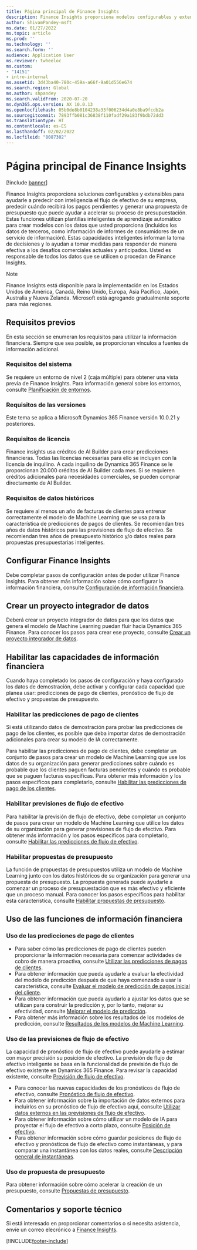 ```yaml
---
title: Página principal de Finance Insights
description: Finance Insights proporciona modelos configurables y extensibles para ayudarle a predecir con precisión e inteligencia el flujo de efectivo de su empresa, predecir cuándo recibirá los pagos pendientes y generar una propuesta de presupuesto que puede acelerar su proceso de presupuestación. Todas estas características se basan en modelos de Machine Learning inteligentes.
author: ShivamPandey-msft
ms.date: 01/27/2022
ms.topic: article
ms.prod: ''
ms.technology: ''
ms.search.form: ''
audience: Application User
ms.reviewer: twheeloc
ms.custom:
- "14151"
- intro-internal
ms.assetid: 3d43ba40-780c-459a-a66f-9a01d556e674
ms.search.region: Global
ms.author: shpandey
ms.search.validFrom: 2020-07-20
ms.dyn365.ops.version: AX 10.0.13
ms.openlocfilehash: 05b0de8b0104238a33f006234d4a0e8ba9fcdb2a
ms.sourcegitcommit: 7893ffb081c36838f110fadf29a183f9bdb72dd3
ms.translationtype: HT
ms.contentlocale: es-ES
ms.lasthandoff: 02/02/2022
ms.locfileid: "8087302"
---
```

# <a name="finance-insights-home-page"></a>Página principal de Finance Insights

[!include [banner](../includes/banner.md)]

Finance Insights proporciona soluciones configurables y extensibles para ayudarle a predecir con inteligencia el flujo de efectivo de su empresa, predecir cuándo recibirá los pagos pendientes y generar una propuesta de presupuesto que puede ayudar a acelerar su proceso de presupuestación. Estas funciones utilizan plantillas inteligentes de aprendizaje automático para crear modelos con los datos que usted proporciona (incluidos los datos de terceros, como información de informes de consumidores de un servicio de información). Estas capacidades inteligentes informan la toma de decisiones y lo ayudan a tomar medidas para responder de manera efectiva a los desafíos comerciales actuales y anticipados. Usted es responsable de todos los datos que se utilicen o procedan de Finance Insights.

> [!NOTE]
> Finance Insights está disponible para la implementación en los Estados Unidos de América, Canadá, Reino Unido, Europa, Asia Pacífico, Japón, Australia y Nueva Zelanda. Microsoft está agregando gradualmente soporte para más regiones.

## <a name="prerequisites"></a>Requisitos previos

En esta sección se enumeran los requisitos para utilizar la información financiera. Siempre que sea posible, se proporcionan vínculos a fuentes de información adicional.

### <a name="system-requirements"></a>Requisitos del sistema

Se requiere un entorno de nivel 2 (caja múltiple) para obtener una vista previa de Finance Insights. Para información general sobre los entornos, consulte [Planificación de entornos](../../fin-ops-core/fin-ops/imp-lifecycle/environment-planning.md).

### <a name="version-requirements"></a>Requisitos de las versiones

Este tema se aplica a Microsoft Dynamics 365 Finance versión 10.0.21 y posteriores.

### <a name="license-requirements"></a>Requisitos de licencia

Finance insights usa créditos de AI Builder para crear predicciones financieras. Todas las licencias necesarias para ello se incluyen con la licencia de inquilino. A cada inquilino de Dynamics 365 Finance se le proporcionan 20.000 créditos de AI Builder cada mes. Si se requieren créditos adicionales para necesidades comerciales, se pueden comprar directamente de AI Builder.

### <a name="historical-data-requirements"></a>Requisitos de datos históricos

Se requiere al menos un año de facturas de clientes para entrenar correctamente el modelo de Machine Learning que se usa para la característica de predicciones de pagos de clientes. Se recomiendan tres años de datos históricos para las previsiones de flujo de efectivo. Se recomiendan tres años de presupuesto histórico y/o datos reales para propuestas presupuestarias inteligentes.

## <a name="configure-finance-insights"></a>Configurar Finance Insights

Debe completar pasos de configuración antes de poder utilizar Finance Insights. Para obtener más información sobre cómo configurar la información financiera, consulte [Configuración de información financiera](configure-for-fin-insites.md).

## <a name="create-a-data-integrator-project"></a>Crear un proyecto integrador de datos

Deberá crear un proyecto integrador de datos para que los datos que genera el modelo de Machine Learning puedan fluir hacia Dynamics 365 Finance. Para conocer los pasos para crear ese proyecto, consulte [Crear un proyecto integrador de datos](create-data-integrate-project.md).

## <a name="enable-finance-insights-capabilities"></a>Habilitar las capacidades de información financiera

Cuando haya completado los pasos de configuración y haya configurado los datos de demostración, debe activar y configurar cada capacidad que planea usar: predicciones de pago de clientes, pronóstico de flujo de efectivo y propuestas de presupuesto.

### <a name="enable-customer-payment-predictions"></a>Habilitar las predicciones de pago de clientes
Si está utilizando datos de demostración para probar las predicciones de pago de los clientes, es posible que deba importar datos de demostración adicionales para crear su modelo de IA correctamente. 

Para habilitar las predicciones de pago de clientes, debe completar un conjunto de pasos para crear un modelo de Machine Learning que use los datos de su organización para generar predicciones sobre cuándo es probable que los clientes paguen facturas pendientes y cuándo es probable que se paguen facturas específicas. Para obtener más información y los pasos específicos para completarlo, consulte [Habilitar las predicciones de pago de los clientes](enable-cust-paymnt-prediction.md). 

### <a name="enable-cash-flow-forecasting"></a>Habilitar previsiones de flujo de efectivo
Para habilitar la previsión de flujo de efectivo, debe completar un conjunto de pasos para crear un modelo de Machine Learning que utilice los datos de su organización para generar previsiones de flujo de efectivo. Para obtener más información y los pasos específicos para completarlo, consulte [Habilitar las predicciones de flujo de efectivo](enable-cash-flow-forecasting.md).

### <a name="enable-budget-proposals"></a>Habilitar propuestas de presupuesto

La función de propuestas de presupuestos utiliza un modelo de Machine Learning junto con los datos históricos de su organización para generar una propuesta de presupuesto. La propuesta generada puede ayudarle a comenzar un proceso de presupuestación que es más efectivo y eficiente que un proceso manual. Para conocer los pasos específicos para habilitar esta característica, consulte [Habilitar propuestas de presupuesto](enable-budget-proposal.md). 

## <a name="using-finance-insights-features"></a>Uso de las funciones de información financiera

### <a name="using-customer-payment-predictions"></a>Uso de las predicciones de pago de clientes

- Para saber cómo las predicciones de pago de clientes pueden proporcionar la información necesaria para comenzar actividades de cobro de manera proactiva, consulte [Utilizar las predicciones de pagos de clientes](use-customer-payment-predictions.md).
- Para obtener información que pueda ayudarle a evaluar la efectividad del modelo de predicción después de que haya comenzado a usar la característica, consulte [Evaluar el modelo de predicción de pagos inicial del cliente](evaluate-payment-prediction.md).
- Para obtener información que pueda ayudarlo a ajustar los datos que se utilizan para construir la predicción y, por lo tanto, mejorar su efectividad, consulte [Mejorar el modelo de predicción](improve-model.md).
- Para obtener más información sobre los resultados de los modelos de predicción, consulte [Resultados de los modelos de Machine Learning](confusion-matrix.md).

### <a name="using-cash-flow-forecasts"></a>Uso de las previsiones de flujo de efectivo

La capacidad de pronóstico de flujo de efectivo puede ayudarle a estimar con mayor precisión su posición de efectivo. La previsión de flujo de efectivo inteligente se basa en la funcionalidad de previsión de flujo de efectivo existente en Dynamics 365 Finance. Para revisar la capacidad existente, consulte [Previsión de flujo de efectivo](../cash-bank-management/cash-flow-forecasting.md).

- Para conocer las nuevas capacidades de los pronósticos de flujo de efectivo, consulte [Pronóstico de flujo de efectivo](cash-flow-forecast-intro.md).
- Para obtener información sobre la importación de datos externos para incluirlos en su pronóstico de flujo de efectivo aquí, consulte [Utilizar datos externos en las previsiones de flujo de efectivo](external-data-in-cash-flow.md). 
- Para obtener información sobre cómo utilizar un modelo de IA para proyectar el flujo de efectivo a corto plazo, consulte [Posición de efectivo](cash-position.md).
- Para obtener información sobre cómo guardar posiciones de flujo de efectivo y pronósticos de flujo de efectivo como instantáneas, y para comparar una instantánea con los datos reales, consulte [Descripción general de instantáneas](payment-snapshots.md).

### <a name="using-budget-proposal"></a>Uso de propuesta de presupuesto

Para obtener información sobre cómo acelerar la creación de un presupuesto, consulte [Propuestas de presupuesto](budget-proposals.md). 

## <a name="feedback-and-support"></a>Comentarios y soporte técnico

Si está interesado en proporcionar comentarios o si necesita asistencia, envíe un correo elecrónico a [Finance Insights](mailto:fiap@microsoft.com).

[!INCLUDE[footer-include](../../includes/footer-banner.md)]
